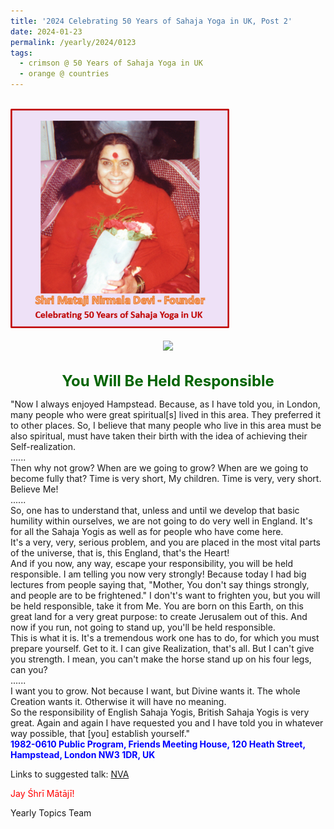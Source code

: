 ```yaml
---
title: '2024 Celebrating 50 Years of Sahaja Yoga in UK, Post 2'
date: 2024-01-23
permalink: /yearly/2024/0123
tags:
  - crimson @ 50 Years of Sahaja Yoga in UK
  - orange @ countries
---
```


<br>
<div style="text-align: left"><img src="/images/50YearsUK.png" width="350" /></div><br>

<div style="text-align: center"><img src="https://pub-1e517d8c73a64c9c82977d676b1fff72.r2.dev/image1320_1982-0801_Photo_credit_Michael_Petrunia.jpg" /></div>

<br>
<p style="color:DarkGreen; text-align:center">
<font size="+2"><b>You Will Be Held Responsible</b><br></font>
</p>

<p>
"Now I always enjoyed Hampstead. Because, as I have told you, in London, many people who were great spiritual[s] lived in this area. They preferred it to other places. So, I believe that many people who live in this area must be also spiritual, must have taken their birth with the idea of achieving their Self-realization.<br>
......<br>
Then why not grow? When are we going to grow? When are we going to become fully that? Time is very short, My children. Time is very, very short. Believe Me!<br>
......<br>
So, one has to understand that, unless and until we develop that basic humility within ourselves, we are not going to do very well in England. It's for all the Sahaja Yogis as well as for people who have come here.<br>
It's a very, very, serious problem, and you are placed in the most vital parts of the universe, that is, this England, that's the Heart!<br>
And if you now, any way, escape your responsibility, you will be held responsible. I am telling you now very strongly! Because today I had big lectures from people saying that, "Mother, You don't say things strongly, and people are to be frightened." I don't's want to frighten you, but you will be held responsible, take it from Me. You are born on this Earth, on this great land for a very great purpose: to create Jerusalem out of this. And now if you run, not going to stand up, you'll be held responsible.<br>
This is what it is. It's a tremendous work one has to do, for which you must prepare yourself. Get to it. I can give Realization, that's all. But I can't give you strength. I mean, you can't make the horse stand up on his four legs, can you?<br>
......<br>
I want you to grow. Not because I want, but Divine wants it. The whole Creation wants it. Otherwise it will have no meaning.<br>
So the responsibility of English Sahaja Yogis, British Sahaja Yogis is very great. Again and again I have requested you and I have told you in whatever way possible, that [you] establish yourself."<br>
<font color="blue"><b>1982-0610 Public Program, Friends Meeting House, 120 Heath Street, Hampstead, London NW3 1DR, UK</b></font><br>
</p>

Links to suggested talk: <a href="https://www.youtube.com/watch?v=4yQWfw_uuMc&pp=ygUJMTk4Mi0wNjEw"> NVA</a><br>

<p style="color:red;">Jay Śhrī Mātājī!<br></p>

<p>Yearly Topics Team</p>